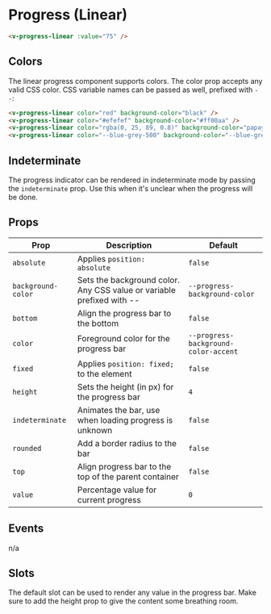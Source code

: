 # Progress (Linear)

```html
<v-progress-linear :value="75" />
```

## Colors

The linear progress component supports colors. The color prop accepts any valid CSS color. CSS variable names can be passed as well, prefixed with `--`:

```html
<v-progress-linear color="red" background-color="black" />
<v-progress-linear color="#efefef" background-color="#ff00aa" />
<v-progress-linear color="rgba(0, 25, 89, 0.8)" background-color="papayawhip" />
<v-progress-linear color="--blue-grey-500" background-color="--blue-grey-200" />
```

## Indeterminate

The progress indicator can be rendered in indeterminate mode by passing the `indeterminate` prop. Use this when it's unclear when the progress will be done.

## Props

| Prop               | Description                                                           | Default                              |
|--------------------|-----------------------------------------------------------------------|--------------------------------------|
| `absolute`         | Applies `position: absolute`                                          | `false`                              |
| `background-color` | Sets the background color. Any CSS value or variable prefixed with -- | `--progress-background-color`        |
| `bottom`           | Align the progress bar to the bottom                                  | `false`                              |
| `color`            | Foreground color for the progress bar                                 | `--progress-background-color-accent` |
| `fixed`            | Applies `position: fixed;` to the element                             | `false`                              |
| `height`           | Sets the height (in px) for the progress bar                          | `4`                                  |
| `indeterminate`    | Animates the bar, use when loading progress is unknown                | `false`                              |
| `rounded`          | Add a border radius to the bar                                        | `false`                              |
| `top`              | Align progress bar to the top of the parent container                 | `false`                              |
| `value`            | Percentage value for current progress                                 | `0`                                  |

## Events
n/a

## Slots

The default slot can be used to render any value in the progress bar. Make sure to add the height prop to give the content some breathing room.
